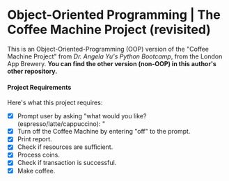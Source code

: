 # Object-Oriented Programming | The Coffee Machine Project (revisited)
This is an Object-Oriented-Programming (OOP) version of the "Coffee Machine Project" from _Dr. Angela Yu's Python Bootcamp_, from the London App Brewery. **You can find the other version (non-OOP) in this author's other repository.**

#### Project Requirements
Here's what this project requires:
- [x] Prompt user by asking "what would you like? (espresso/latte/cappuccino): "
- [x] Turn off the Coffee Machine by entering "off" to the prompt.
- [x] Print report.
- [x] Check if resources are sufficient.
- [x] Process coins.
- [x] Check if transaction is successful.
- [x] Make coffee.